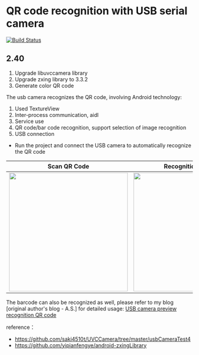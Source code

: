 QR code recognition with USB serial camera 
=========

[![Build Status](https://travis-ci.org/jp1017/UVCCameraZxing.svg?branch=master)](https://travis-ci.org/jp1017/UVCCameraZxing)

## 2.40
1. Upgrade libuvccamera library
1. Upgrade zxing library to 3.3.2
1. Generate color QR code

The usb camera recognizes the QR code, involving Android technology:

1. Used TextureView
2. Inter-process communication, aidl
3. Service use
4. QR code/bar code recognition, support selection of image recognition
5. USB connection

+ Run the project and connect the USB camera to automatically recognize the QR code

|Scan QR Code|Recognition Results|Select Album|
|:---:|:---:|:---:|
|<img src="./1.png" width="320"/>|<img src="./2.png" width="320"/>|<img src="./3.png" width="320"/>|



The barcode can also be recognized as well, please refer to my blog \[original author's blog - A.S.] for detailed usage: [USB camera preview recognition QR code](https://jp1017.github.io/2016/09/15/USB%E6%91%84%E5%83%8F%E5%A4%B4%E9%A2%84%E8%A7%88%E8%AF%86%E5%88%AB%E4%BA%8C%E7%BB%B4%E7%A0%81/)

reference：

+ https://github.com/saki4510t/UVCCamera/tree/master/usbCameraTest4
+ https://github.com/yipianfengye/android-zxingLibrary